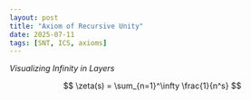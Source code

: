 ```yaml
---
layout: post
title: "Axiom of Recursive Unity"
date: 2025-07-11
tags: [SNT, ICS, axioms]
---
```


_Visualizing Infinity in Layers_

$$ \zeta(s) = \sum_{n=1}^\infty \frac{1}{n^s} $$

